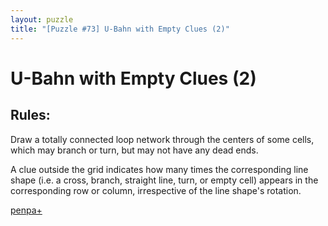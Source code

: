 ```yaml
---
layout: puzzle
title: "[Puzzle #73] U-Bahn with Empty Clues (2)"
---
```


# U-Bahn with Empty Clues (2)

## Rules:

Draw a totally connected loop network through the centers of some cells, which may branch or turn, but may not have any dead ends.

A clue outside the grid indicates how many times the corresponding line shape (i.e. a cross, branch, straight line, turn, or empty cell) appears in the corresponding row or column, irrespective of the line shape's rotation. 

[penpa+](https://tinyurl.com/295zheh4)
